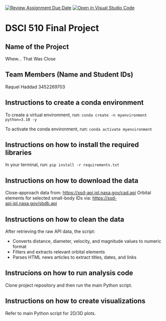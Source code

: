 [![Review Assignment Due Date](https://classroom.github.com/assets/deadline-readme-button-24ddc0f5d75046c5622901739e7c5dd533143b0c8e959d652212380cedb1ea36.svg)](https://classroom.github.com/a/h_LXMCrc)
[![Open in Visual Studio Code](https://classroom.github.com/assets/open-in-vscode-718a45dd9cf7e7f842a935f5ebbe5719a5e09af4491e668f4dbf3b35d5cca122.svg)](https://classroom.github.com/online_ide?assignment_repo_id=12819585&assignment_repo_type=AssignmentRepo)
# DSCI 510 Final Project

## Name of the Project

Whew... That Was Close

## Team Members (Name and Student IDs)

Raquel Haddad 3452269703

## Instructions to create a conda environment

To create a virtual environment, run: ```conda create -n myenvironment python=3.10 -y```

To activate the conda environment, run: ```conda activate myenvironment```

## Instructions on how to install the required libraries

In your terminal, run: ```pip install -r requirements.txt```

## Instructions on how to download the data

Close-approach data from: https://ssd-api.jpl.nasa.gov/cad.api
Orbital elements for selected small-body IDs via: https://ssd-api.jpl.nasa.gov/sbdb.api

## Instructions on how to clean the data

After retrieving the raw API data, the script:
- Converts distance, diameter, velocity, and magnitude values to numeric format
- Filters and extracts relevant orbital elements
- Parses HTML news articles to extract titles, dates, and links

## Instrucions on how to run analysis code

Clone project repository and then run the main Python script. 

## Instructions on how to create visualizations

Refer to main Python script for 2D/3D plots.
